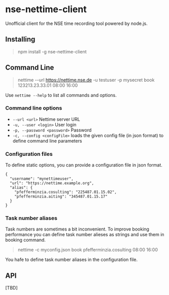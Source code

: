 # nse-nettime-client
Unofficial client for the NSE time recording tool powered by node.js.


## Installing
> npm install -g nse-nettime-client

## Command Line

> nettime --url https://nettime.nse.de -u testuser -p mysecret book 123213.23.33.01 08:00 16:00

Use `nettime --help` to list all commands and options.

### Command line options

* `--url <url>` Nettime server URL
* `-u, --user <login>` User login
* `-p, --password <password>` Password
* `-c, --config <configFile>` loads the given config file (in json format) to define command line parameters

### Configuration files

To define static options, you can  provide a configuration file in json format.

```
{
  "username": "mynettimeuser",
  "url": "https://nettime.example.org",
  "alias": {
    "pfefferminzia.cosulting": "225487.01.15.02",
    "pfefferminzia.aiting": "345487.01.15.17"
  }
}
```

### Task number aliases

Task numbers are sometimes a bit inconvenient.
To improve booking performance you can define task number alieses as strings and use them in booking command.

> nettime -c myconfig.json book pfefferminzia.cosulting 08:00 16:00

You hafe to define task number aliases in the configuration file.

## API
[TBD]